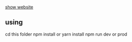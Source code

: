 [show website](https://portfolio-taha-abdelmonim.vercel.app/)

## using

cd this folder
npm install or yarn install
npm run dev or prod
